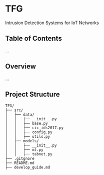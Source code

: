 # TFG
Intrusion Detection Systems for IoT Networks


## Table of Contents

...

## Overview

...

## Project Structure

```plaintext
TFG/
├── src/
│   ├── data/
│   │   ├── __init__.py
│   │   ├── base.py
│   │   ├── cic_ids2017.py
│   │   ├── config.py
│   │   ├── utils.py
│   ├── models/
│   │   ├── __init__.py
│   │   ├── ml.py
│   │   ├── tabnet.py
├── .gitgnore
├── README.md
├── develop_guide.md
```

